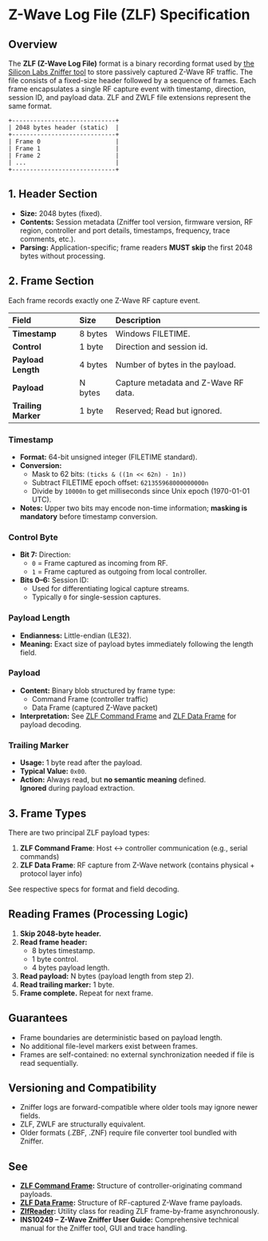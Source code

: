 # Z-Wave Log File (ZLF) Specification

## Overview

The **ZLF (Z-Wave Log File)** format is a binary recording format used by
[the Silicon Labs Zniffer tool](../tools/zniffer.md) to store passively captured
Z-Wave RF traffic. The file consists of a fixed-size header followed by a
sequence of frames. Each frame encapsulates a single RF capture event with
timestamp, direction, session ID, and payload data. ZLF and ZWLF file extensions
represent the same format.

```plaintext
+-----------------------------+
| 2048 bytes header (static)  |
+-----------------------------+
| Frame 0                     |
| Frame 1                     |
| Frame 2                     |
| ...                         |
+-----------------------------+
```

## 1. Header Section

- **Size:** 2048 bytes (fixed).
- **Contents:** Session metadata (Zniffer tool version, firmware version, RF
  region, controller and port details, timestamps, frequency, trace comments,
  etc.).
- **Parsing:** Application-specific; frame readers **MUST skip** the first 2048
  bytes without processing.

## 2. Frame Section

Each frame records exactly one Z-Wave RF capture event.

| Field               | Size    | Description                          |
| :------------------ | :------ | :----------------------------------- |
| **Timestamp**       | 8 bytes | Windows FILETIME.                    |
| **Control**         | 1 byte  | Direction and session id.            |
| **Payload Length**  | 4 bytes | Number of bytes in the payload.      |
| **Payload**         | N bytes | Capture metadata and Z-Wave RF data. |
| **Trailing Marker** | 1 byte  | Reserved; Read but ignored.          |

### Timestamp

- **Format:** 64-bit unsigned integer (FILETIME standard).
- **Conversion:**
  - Mask to 62 bits: `(ticks & ((1n << 62n) - 1n))`
  - Subtract FILETIME epoch offset: `621355968000000000n`
  - Divide by `10000n` to get milliseconds since Unix epoch (1970-01-01 UTC).
- **Notes:** Upper two bits may encode non-time information; **masking is
  mandatory** before timestamp conversion.

### Control Byte

- **Bit 7:** Direction:
  - `0` = Frame captured as incoming from RF.
  - `1` = Frame captured as outgoing from local controller.
- **Bits 0–6:** Session ID:
  - Used for differentiating logical capture streams.
  - Typically `0` for single-session captures.

### Payload Length

- **Endianness:** Little-endian (LE32).
- **Meaning:** Exact size of payload bytes immediately following the length
  field.

### Payload

- **Content:** Binary blob structured by frame type:
  - Command Frame (controller traffic)
  - Data Frame (captured Z-Wave packet)
- **Interpretation:** See [ZLF Command Frame](zlf-command.md) and
  [ZLF Data Frame](zlf-data.md) for payload decoding.

### Trailing Marker

- **Usage:** 1 byte read after the payload.
- **Typical Value:** `0x00`.
- **Action:** Always read, but **no semantic meaning** defined.  
  **Ignored** during payload extraction.

## 3. Frame Types

There are two principal ZLF payload types:

1. **ZLF Command Frame**: Host ↔ controller communication (e.g., serial
   commands)
2. **ZLF Data Frame**: RF capture from Z-Wave network (contains physical +
   protocol layer info)

See respective specs for format and field decoding.

## Reading Frames (Processing Logic)

1. **Skip 2048-byte header.**
2. **Read frame header:**
   - 8 bytes timestamp.
   - 1 byte control.
   - 4 bytes payload length.
3. **Read payload:** N bytes (payload length from step 2).
4. **Read trailing marker:** 1 byte.
5. **Frame complete.** Repeat for next frame.

## Guarantees

- Frame boundaries are deterministic based on payload length.
- No additional file-level markers exist between frames.
- Frames are self-contained: no external synchronization needed if file is read
  sequentially.

## Versioning and Compatibility

- Zniffer logs are forward-compatible where older tools may ignore newer fields.
- ZLF, ZWLF are structurally equivalent.
- Older formats (.ZBF, .ZNF) require file converter tool bundled with Zniffer.

## See

- **[ZLF Command Frame](zlf-command.md):** Structure of controller-originating
  command payloads.
- **[ZLF Data Frame](zlf-data.md):** Structure of RF-captured Z-Wave frame
  payloads.
- **[ZlfReader](ZlfReader.md):** Utility class for reading ZLF frame-by-frame
  asynchronously.
- **INS10249 – Z-Wave Zniffer User Guide:** Comprehensive technical manual for
  the Zniffer tool, GUI and trace handling.
